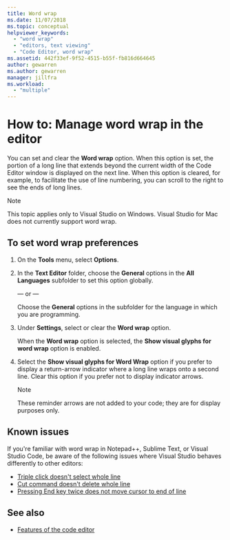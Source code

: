 ```yaml
---
title: Word wrap
ms.date: 11/07/2018
ms.topic: conceptual
helpviewer_keywords:
  - "word wrap"
  - "editors, text viewing"
  - "Code Editor, word wrap"
ms.assetid: 442f33ef-9f52-4515-b55f-fb816d664645
author: gewarren
ms.author: gewarren
manager: jillfra
ms.workload:
  - "multiple"
---
```

# How to: Manage word wrap in the editor

You can set and clear the **Word wrap** option. When this option is set, the portion of a long line that extends beyond the current width of the Code Editor window is displayed on the next line. When this option is cleared, for example, to facilitate the use of line numbering, you can scroll to the right to see the ends of long lines.

> [!NOTE]
> This topic applies only to Visual Studio on Windows. Visual Studio for Mac does not currently support word wrap.

## To set word wrap preferences

1. On the **Tools** menu, select **Options**.

2. In the **Text Editor** folder, choose the **General** options in the **All Languages** subfolder to set this option globally.

     — or —

     Choose the **General** options in the subfolder for the language in which you are programming.

3. Under **Settings**, select or clear the **Word wrap** option.

     When the **Word wrap** option is selected, the **Show visual glyphs for word wrap** option is enabled.

4. Select the **Show visual glyphs for Word Wrap** option if you prefer to display a return-arrow indicator where a long line wraps onto a second line. Clear this option if you prefer not to display indicator arrows.

    > [!NOTE]
    > These reminder arrows are not added to your code; they are for display purposes only.

## Known issues

If you're familiar with word wrap in Notepad++, Sublime Text, or Visual Studio Code, be aware of the following issues where Visual Studio behaves differently to other editors:

* [Triple click doesn't select whole line](https://developercommunity.visualstudio.com/content/problem/268989/triple-click-doesnt-select-whole-line-when-word-wr.html)
* [Cut command doesn't delete whole line](https://developercommunity.visualstudio.com/content/problem/138259/cut-command-should-delete-logical-line.html)
* [Pressing End key twice does not move cursor to end of line](https://developercommunity.visualstudio.com/content/problem/138274/pressing-end-key-twice-should-move-cursor-to-end-o.html)

## See also

- [Features of the code editor](../../ide/writing-code-in-the-code-and-text-editor.md)
